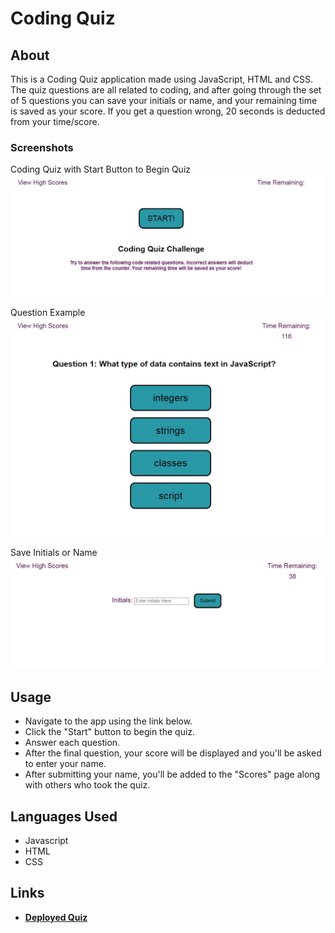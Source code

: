 # Coding Quiz

## About
This is a Coding Quiz application made using JavaScript, HTML and CSS. The quiz questions are all related to coding, and after going through the set of 5 questions you can save your initials or name, and your remaining time is saved as your score. If you get a question wrong, 20 seconds is deducted from your time/score.

### Screenshots
Coding Quiz with Start Button to Begin Quiz
<img src=./assets/images/screenshot-1.JPG/>

Question Example
<img src=./assets/images/screenshot-2.JPG/>

Save Initials or Name
<img src=./assets/images/screenshot-3.JPG/>

## Usage
- Navigate to the app using the link below.
- Click the "Start" button to begin the quiz.
- Answer each question.
- After the final question, your score will be displayed and you'll be asked to enter your name.
- After submitting your name, you'll be added to the "Scores" page along with others who took the quiz.

## Languages Used
* Javascript
* HTML
* CSS

## Links
- **[Deployed Quiz](https://tchestnut85.github.io/coding-quiz/)**
